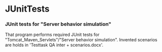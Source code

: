 # JUnitTests
### JUnit tests for "Server behavior simulation"

That program performs required JUnit tests for "Tomcat_Maven_Servlets"/"Server behavior simulation".
Invented scenarios are holds in 'Testtask QA inter + scenarios.docx'.

